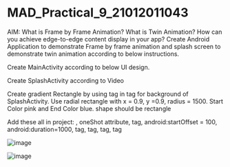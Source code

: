 # MAD_Practical_9_21012011043

AIM: What is Frame by Frame Animation? What is Twin Animation? How can you achieve edge-to-edge content display in your app?  Create Android Application to demonstrate Frame by frame animation and splash screen to demonstrate twin animation according to below instructions.

Create MainActivity according to below UI design.

Create SplashActivity according to Video

Create gradient Rectangle by using <gradient> tag in <shape> tag for background of SplashActivity. Use radial rectangle with x = 0.9, y =0.9, radius = 1500. Start Color pink and End Color blue. shape should be rectangle

Add these all in project: <animation-list>, oneShot attribute, <set> tag, android:startOffset = 100, android:duration=1000, <scale> tag, <translate> tag, <rotate> tag, <alpha> tag


![image](https://github.com/LadvaVishal/MAD_Practical_9_21012011043/assets/113240232/ce50e724-7835-4842-8405-12db80701c0a)


![image](https://github.com/LadvaVishal/MAD_Practical_9_21012011043/assets/113240232/6340a49b-8049-41d0-96cc-7f1109a96666)

